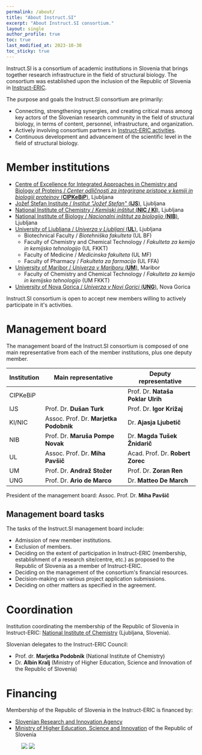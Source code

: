 ```yaml
---
permalink: /about/
title: "About Instruct.SI"
excerpt: "About Instruct.SI consortium."
layout: single
author_profile: true
toc: true
last_modified_at: 2023-10-30
toc_sticky: true
---
```


Instruct.SI is a consortium of academic institutions in Slovenia that brings together research infrastructure in the field of structural biology. The consortium was established upon the inclusion of the Republic of Slovenia in [Instruct-ERIC](https://instruct-eric.org/).

The purpose and goals the Instruct.SI consortium are primarily:
- Connecting, strengthening synergies, and creating critical mass among key actors of the Slovenian research community in the field of structural biology, in terms of content, personnel, infrastructure, and organization.
- Actively involving consortium partners in [Instruct-ERIC activities](https://instruct-eric.org/our-services).
- Continuous development and advancement of the scientific level in the field of structural biology.

# Member institutions

- [Centre of Excellence for Integrated Approaches in Chemistry and Biology of Proteins / *Center odličnosti za integrirane pristope v kemiji in biologiji proteinov* (**CIPKeBiP**)](https://cipkebip.org/), Ljubljana
- [Jožef Stefan Institute / *Institut "Jožef Stefan"* (**IJS**)](https://www.ijs.si/), Ljubljana
- [National Institute of Chemistry / *Kemijski inštitut* (**NIC / KI**)](https://www.ki.si/), Ljubljana
- [National Institute of Biology / *Nacionalni inštitut za biologijo* (**NIB**)](http://www.nib.si/), Ljubljana
- [University of Ljubljana / *Univerza v Ljubljani* (**UL**)](https://www.uni-lj.si/), Ljubljana
  - Biotechnical Faculty / *Biotehniška fakulteta* (UL BF)
  - Faculty of Chemistry and Chemical Technology / *Fakulteta za kemijo in kemijsko tehnologijo*  (UL FKKT)
  - Faculty of Medicine / *Medicinska fakulteta* (UL MF)
  - Faculty of Pharmacy / *Fakulteta za farmacijo* (UL FFA)
- [University of Maribor / *Univerza v Mariboru* (**UM**)](https://www.um.si/), Maribor
  - Faculty of Chemistry and Chemical Technology / *Fakulteta za kemijo in kemijsko tehnologijo* (UM FKKT)
- [University of Nova Gorica / *Univerza v Novi Gorici* (**UNG**)](https://www.ung.si/), Nova Gorica

Instruct.SI consortium is open to accept new members willing to actively participate in it's activities.

# Management board

The management board of the Instruct.SI consortium is composed of one main representative from each of the member institutions, plus one deputy member.

| Institution 	| Main representative 	| Deputy representative 	|
|---	|---	|---	|
| CIPKeBiP 	|  	| Prof. Dr. **Nataša Poklar Ulrih** 	|
| IJS 	| Prof. Dr. **Dušan Turk** 	| Prof. Dr. **Igor Križaj** 	|
| KI/NIC 	| Assoc. Prof. Dr. **Marjetka Podobnik** 	| Dr. **Ajasja Ljubetič** 	|
| NIB 	| Prof. Dr. **Maruša Pompe Novak** 	| Dr. **Magda Tušek Žnidarič** 	|
| UL 	| Assoc. Prof. Dr. **Miha Pavšič** 	| Acad. Prof. Dr. **Robert Zorec** 	|
| UM 	| Prof. Dr. **Andraž Stožer** 	| Prof. Dr. **Zoran Ren** 	|
| UNG 	| Prof. Dr. **Ario de Marco** 	| Dr. **Matteo De March** 	|

President of the management board: Assoc. Prof. Dr. **Miha Pavšič**

## Management board tasks

The tasks of the Instruct.SI management board include:
- Admission of new member institutions.
- Exclusion of members.
- Deciding on the extent of participation in Instruct-ERIC (membership, establishment of a research site/centre, etc.) as proposed to the Republic of Slovenia as a member of Instruct-ERIC.
- Deciding on the management of the consortium's financial resources.
- Decision-making on various project application submissions.
- Deciding on other matters as specified in the agreement.

# Coordination

Institution coordinating the membership of the Republic of Slovenia in Instruct-ERIC: [National Institute of Chemistry](https://www..ki.si/en) (Ljubljana, Slovenia).

Slovenian delegates to the Instruct-ERIC Council:
- Prof. dr. **Marjetka Podobnik** (National Institute of Chemistry)
- Dr. **Albin Kralj** (Ministry of Higher Education, Science and Innovation of the Republic of Slovenia)

# Financing

Membership of the Republic of Slovenia in the Instruct-ERIC is financed by:
- [Slovenian Research and Innovation Agency](https://www.arrs.si/en/)
- [Ministry of Higher Education, Science and Innovation](https://www.gov.si/en/state-authorities/ministries/ministry-of-higher-education-science-and-innovation/) of the Republic of Slovenia

<figure class="half">
    <a href="https://www.arrs.si/en/"><img src="https://mpavsic.github.io/instructsi/assets/images/logo/aris-logo-en-noborder-500x101.png"></a>
    <a href="https://www.gov.si/en/state-authorities/ministries/ministry-of-higher-education-science-and-innovation/"><img src="https://mpavsic.github.io/instructsi/assets/images/logo/mvzi-rs-logo-en-noborder-500x88.png"></a>
</figure>
